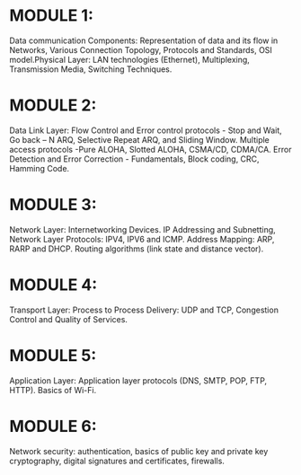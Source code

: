 # MODULE 1:
Data communication Components: Representation of data and its flow in Networks, Various Connection Topology,
Protocols and Standards, OSI model.Physical Layer: LAN technologies (Ethernet), Multiplexing, Transmission Media,
Switching Techniques.
# MODULE 2:
Data Link Layer: Flow Control and Error control protocols - Stop and Wait, Go back – N ARQ, Selective Repeat ARQ,
and Sliding Window. Multiple access protocols -Pure ALOHA, Slotted ALOHA, CSMA/CD, CDMA/CA. Error Detection
and Error Correction - Fundamentals, Block coding, CRC, Hamming Code.
# MODULE 3:
Network Layer: Internetworking Devices. IP Addressing and Subnetting, Network Layer Protocols: IPV4, IPV6 and
ICMP. Address Mapping: ARP, RARP and DHCP. Routing algorithms (link state and distance vector).
# MODULE 4:
Transport Layer: Process to Process Delivery: UDP and TCP, Congestion Control and Quality of Services.
# MODULE 5:
Application Layer: Application layer protocols (DNS, SMTP, POP, FTP, HTTP). Basics of Wi-Fi.
# MODULE 6:
Network security: authentication, basics of public key and private key cryptography, digital signatures and certificates,
firewalls.